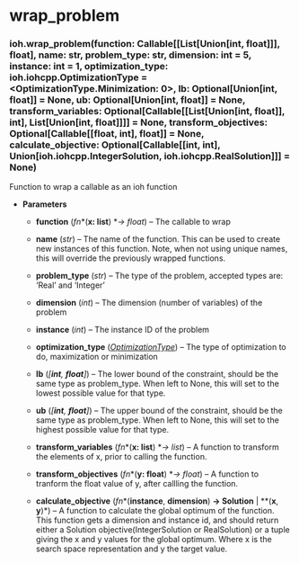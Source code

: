 # wrap_problem


### ioh.wrap_problem(function: Callable[[List[Union[int, float]]], float], name: str, problem_type: str, dimension: int = 5, instance: int = 1, optimization_type: ioh.iohcpp.OptimizationType = <OptimizationType.Minimization: 0>, lb: Optional[Union[int, float]] = None, ub: Optional[Union[int, float]] = None, transform_variables: Optional[Callable[[List[Union[int, float]], int], List[Union[int, float]]]] = None, transform_objectives: Optional[Callable[[float, int], float]] = None, calculate_objective: Optional[Callable[[int, int], Union[ioh.iohcpp.IntegerSolution, ioh.iohcpp.RealSolution]]] = None)
Function to wrap a callable as an ioh function


* **Parameters**

    
    * **function** (*fn**(**x: list**) **-> float*) – The callable to wrap


    * **name** (*str*) – The name of the function. This can be used to create new instances of this function.
    Note, when not using unique names, this will override the previously wrapped functions.


    * **problem_type** (*str*) – The type of the problem, accepted types are: ‘Real’ and ‘Integer’


    * **dimension** (*int*) – The dimension (number of variables) of the problem


    * **instance** (*int*) – The instance ID of the problem


    * **optimization_type** ([*OptimizationType*](ioh.OptimizationType.md#ioh.OptimizationType)) – The type of optimization to do, maximization or minimization


    * **lb** (*[**int**, **float**]*) – The lower bound of the constraint, should be the same type as problem_type. When left to None, this will set
    to the lowest possible value for that type.


    * **ub** (*[**int**, **float**]*) – The upper bound of the constraint, should be the same type as problem_type. When left to None, this will set
    to the highest possible value for that type.


    * **transform_variables** (*fn**(**x: list**) **-> list*) – A function to transform the elements of x, prior to calling the function.


    * **transform_objectives** (*fn**(**y: float**) **-> float*) – A function to tranform the float value of y, after callling the function.


    * **calculate_objective** (*fn**(**instance**, **dimension**) **-> Solution** | **(**x**, **y**)*) – A function to calculate the global optimum of the function. This function gets a dimension and instance id,
    and should return either a Solution objective(IntegerSolution or RealSolution) or a tuple giving the
    x and y values for the global optimum. Where x is the search space representation and y the target value.

